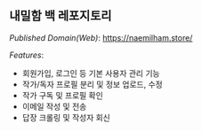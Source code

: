 ## 내밀함 백 레포지토리

_Published Domain(Web)_:
https://naemilham.store/

_Features_:
- 회원가입, 로그인 등 기본 사용자 관리 기능
- 작가/독자 프로필 분리 및 정보 업로드, 수정
- 작가 구독 및 프로필 확인
- 이메일 작성 및 전송
- 답장 크롤링 및 작성자 회신
